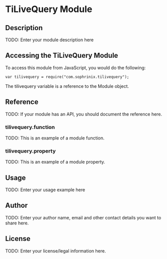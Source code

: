 # TiLiveQuery Module

## Description

TODO: Enter your module description here

## Accessing the TiLiveQuery Module

To access this module from JavaScript, you would do the following:

    var tilivequery = require("com.sophrinix.tilivequery");

The tilivequery variable is a reference to the Module object.

## Reference

TODO: If your module has an API, you should document
the reference here.

### tilivequery.function

TODO: This is an example of a module function.

### tilivequery.property

TODO: This is an example of a module property.

## Usage

TODO: Enter your usage example here

## Author

TODO: Enter your author name, email and other contact
details you want to share here.

## License

TODO: Enter your license/legal information here.
